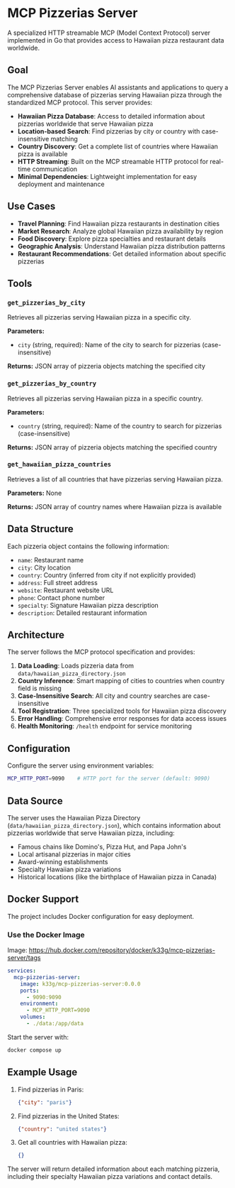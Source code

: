 # MCP Pizzerias Server

A specialized HTTP streamable MCP (Model Context Protocol) server implemented in Go that provides access to Hawaiian pizza restaurant data worldwide.

## Goal

The MCP Pizzerias Server enables AI assistants and applications to query a comprehensive database of pizzerias serving Hawaiian pizza through the standardized MCP protocol. This server provides:

- **Hawaiian Pizza Database**: Access to detailed information about pizzerias worldwide that serve Hawaiian pizza
- **Location-based Search**: Find pizzerias by city or country with case-insensitive matching
- **Country Discovery**: Get a complete list of countries where Hawaiian pizza is available
- **HTTP Streaming**: Built on the MCP streamable HTTP protocol for real-time communication
- **Minimal Dependencies**: Lightweight implementation for easy deployment and maintenance

## Use Cases

- **Travel Planning**: Find Hawaiian pizza restaurants in destination cities
- **Market Research**: Analyze global Hawaiian pizza availability by region
- **Food Discovery**: Explore pizza specialties and restaurant details
- **Geographic Analysis**: Understand Hawaiian pizza distribution patterns
- **Restaurant Recommendations**: Get detailed information about specific pizzerias

## Tools

### `get_pizzerias_by_city`
Retrieves all pizzerias serving Hawaiian pizza in a specific city.

**Parameters:**
- `city` (string, required): Name of the city to search for pizzerias (case-insensitive)

**Returns:** JSON array of pizzeria objects matching the specified city

### `get_pizzerias_by_country`
Retrieves all pizzerias serving Hawaiian pizza in a specific country.

**Parameters:**
- `country` (string, required): Name of the country to search for pizzerias (case-insensitive)

**Returns:** JSON array of pizzeria objects matching the specified country

### `get_hawaiian_pizza_countries`
Retrieves a list of all countries that have pizzerias serving Hawaiian pizza.

**Parameters:** None

**Returns:** JSON array of country names where Hawaiian pizza is available

## Data Structure

Each pizzeria object contains the following information:
- `name`: Restaurant name
- `city`: City location
- `country`: Country (inferred from city if not explicitly provided)
- `address`: Full street address
- `website`: Restaurant website URL
- `phone`: Contact phone number
- `specialty`: Signature Hawaiian pizza description
- `description`: Detailed restaurant information

## Architecture

The server follows the MCP protocol specification and provides:

1. **Data Loading**: Loads pizzeria data from `data/hawaiian_pizza_directory.json`
2. **Country Inference**: Smart mapping of cities to countries when country field is missing
3. **Case-Insensitive Search**: All city and country searches are case-insensitive
4. **Tool Registration**: Three specialized tools for Hawaiian pizza discovery
5. **Error Handling**: Comprehensive error responses for data access issues
6. **Health Monitoring**: `/health` endpoint for service monitoring

## Configuration

Configure the server using environment variables:

```bash
MCP_HTTP_PORT=9090    # HTTP port for the server (default: 9090)
```

## Data Source

The server uses the Hawaiian Pizza Directory (`data/hawaiian_pizza_directory.json`), which contains information about pizzerias worldwide that serve Hawaiian pizza, including:

- Famous chains like Domino's, Pizza Hut, and Papa John's
- Local artisanal pizzerias in major cities
- Award-winning establishments
- Specialty Hawaiian pizza variations
- Historical locations (like the birthplace of Hawaiian pizza in Canada)

## Docker Support

The project includes Docker configuration for easy deployment.

### Use the Docker Image

Image: https://hub.docker.com/repository/docker/k33g/mcp-pizzerias-server/tags

```yaml
services:
  mcp-pizzerias-server:
    image: k33g/mcp-pizzerias-server:0.0.0
    ports:
      - 9090:9090
    environment:
      - MCP_HTTP_PORT=9090
    volumes:
      - ./data:/app/data
```

Start the server with:

```bash
docker compose up
```

## Example Usage

1. Find pizzerias in Paris:
   ```json
   {"city": "paris"}
   ```

2. Find pizzerias in the United States:
   ```json
   {"country": "united states"}
   ```

3. Get all countries with Hawaiian pizza:
   ```json
   {}
   ```

The server will return detailed information about each matching pizzeria, including their specialty Hawaiian pizza variations and contact details.